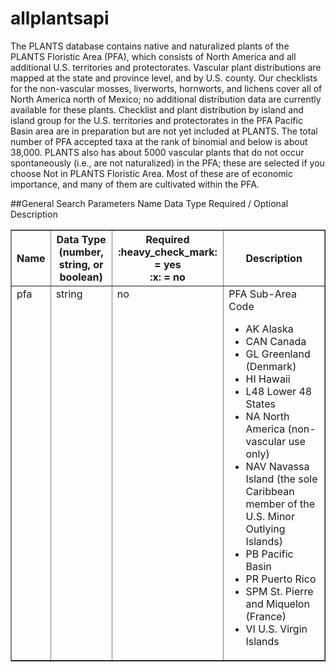 # allplantsapi
The PLANTS database contains native and naturalized plants of the PLANTS Floristic Area (PFA), which consists of North America and all additional U.S. territories and protectorates. Vascular plant distributions are mapped at the state and province level, and by U.S. county. Our checklists for the non-vascular mosses, liverworts, hornworts, and lichens cover all of North America north of Mexico; no additional distribution data are currently available for these plants. Checklist and plant distribution by island and island group for the U.S. territories and protectorates in the PFA Pacific Basin area are in preparation but are not yet included at PLANTS. The total number of PFA accepted taxa at the rank of binomial and below is about 38,000\. PLANTS also has about 5000 vascular plants that do not occur spontaneously (i.e., are not naturalized) in the PFA; these are selected if you choose Not in PLANTS Floristic Area. Most of these are of economic importance, and many of them are cultivated within the PFA.

##General Search Parameters
  Name	Data Type	Required / Optional	Description

<table width="80%" border="1" cellpadding="5" cellspacing="0">
    <tr>
        <th>Name</th>
        <th>Data Type<br>(number, string, or boolean)</th>
        <th>Required<br>:heavy_check_mark: = yes <br> :x: = no</th>
        <th>Description</th>
    </tr>
    <tr valign="top">
        <td>pfa</td>
        <td>string</td>
        <td>no</td>
        <td>
            PFA Sub-Area Code
            <ul>
                <li> AK Alaska </li>
                <li> CAN Canada</li>
                <li> GL Greenland (Denmark)</li>
                <li> HI Hawaii</li>
                <li> L48 Lower 48 States</li>
                <li> NA North America (non-vascular use only)</li>
                <li> NAV Navassa Island (the sole Caribbean member of the U.S. Minor Outlying Islands)</li>
                <li> PB Pacific Basin</li>
                <li> PR Puerto Rico</li>
                <li> SPM St. Pierre and Miquelon (France)</li>
                <li> VI U.S. Virgin Islands</li>
            </ul>
        </td>
    </tr>
</table>
